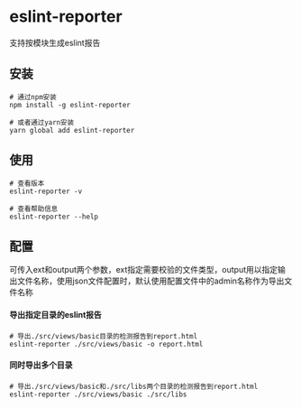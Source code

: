 # eslint-reporter
支持按模块生成eslint报告

## 安装
```
# 通过npm安装
npm install -g eslint-reporter

# 或者通过yarn安装
yarn global add eslint-reporter
```

## 使用
```
# 查看版本
eslint-reporter -v

# 查看帮助信息
eslint-reporter --help
```

## 配置
可传入ext和output两个参数，ext指定需要校验的文件类型，output用以指定输出文件名称，使用json文件配置时，默认使用配置文件中的admin名称作为导出文件名称

#### 导出指定目录的eslint报告
```
# 导出./src/views/basic目录的检测报告到report.html
eslint-reporter ./src/views/basic -o report.html
```


#### 同时导出多个目录
```
# 导出./src/views/basic和./src/libs两个目录的检测报告到report.html
eslint-reporter ./src/views/basic ./src/libs
```
